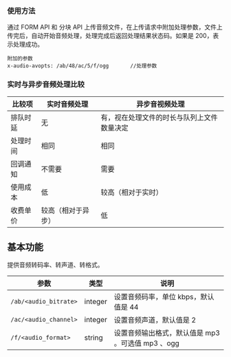 
### 使用方法

通过 FORM API 和 分块 API 上传音频文件，在上传请求中附加处理参数，文件上传完后，自动开始音频处理，处理完成后返回处理结果状态码。如果是 200，表示处理成功。

```
附加的参数
x-audio-avopts: /ab/48/ac/5/f/ogg		//处理参数
```

### 实时与异步音频处理比较

|  比较项     |   实时音频处理        |    异步音视频处理                           |
|------------|-------------------- |------------------------------------------|
| 排队时延    |   无                 |  有，视在处理文件的时长与队列上文件数量决定     |
| 处理时间    |   相同               |   相同                                    |
| 回调通知    |   不需要              |  需要                                    |
| 使用成本    |   低                 |  较高（相对于实时）                         |
| 收费单价    |   较高（相对于异步）    |  低                                       |

## 基本功能

提供音频转码率、转声道、转格式。

|         参数             |    类型    |    说明                                         |
|-------------------------|-----------|-------------------------------------------------|
| `/ab/<audio_bitrate>`   | integer   | 设置音频码率，单位 kbps，默认值是 44                 |
| `/ac/<audio_channel>`   | integer   | 设置音频声道，默认值是 2                            |
| `/f/<audio_format>`     | string    | 设置音频输出格式，默认值是 mp3 。可选值  mp3 、ogg     |


